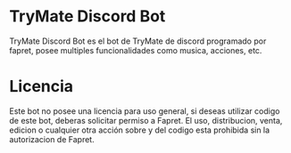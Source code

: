 # TryMate Discord Bot
 TryMate Discord Bot es el bot de TryMate de discord programado por fapret, posee multiples funcionalidades como musica, acciones, etc.
# Licencia
 Este bot no posee una licencia para uso general, si deseas utilizar codigo de este bot, deberas solicitar permiso a Fapret.
 El uso, distribucion, venta, edicion o cualquier otra acción sobre y del codigo esta prohibida sin la autorizacion de Fapret.
